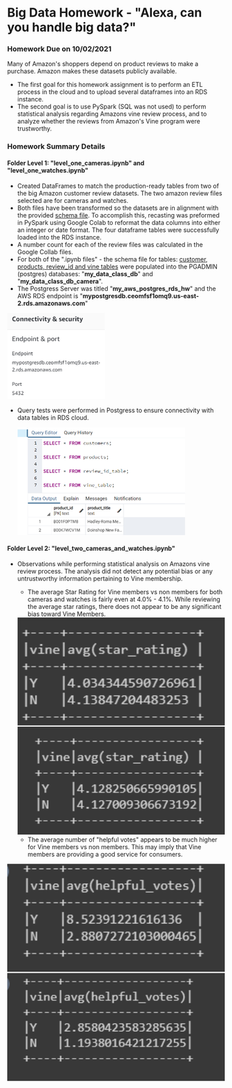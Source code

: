 

# Big Data Homework - "Alexa, can you handle big data?"

### Homework Due on 10/02/2021

Many of Amazon's shoppers depend on product reviews to make a purchase. Amazon makes these datasets publicly available.  

* The first goal for this homework assignment is to perform an ETL process in the cloud and to upload several dataframes into an RDS instance.
* The second goal is to use PySpark (SQL was not used) to perform statistical analysis regarding Amazons vine review process, and to analyze whether the reviews from Amazon's Vine program were trustworthy.  

### Homework Summary Details

#### Folder Level 1: "level_one_cameras.ipynb" and  "level_one_watches.ipynb"

- Created DataFrames to match the production-ready tables from two of the big Amazon customer review datasets.  The two amazon review files selected are for cameras and watches.   
- Both files have been transformed so the datasets are in alignment with the provided [schema file](../Resources/schema.sql).  To accomplish this, recasting was preformed in PySpark using Google Colab to reformat the data columns into either an integer or date format.  The four dataframe tables were successfully loaded into the RDS instance.  
- A number count for each of the review files was calculated in the Google Collab files. 
- For both of the ".ipynb files" - the schema file for tables: <u>customer, products, review_id and vine tables</u> were populated into the PGADMIN (postgres) databases:  "**my_data_class_db**" and "**my_data_class_db_camera**".   
- The Postgress Server was titled "**my_aws_postgres_rds_hw**" and the AWS RDS endpoint is "**mypostgresdb.ceomfsf1omq9.us-east-2.rds.amazonaws.com**"

<img src="images/rds_endpoint.PNG" height="250" style="zoom: 80%;" >

* Query tests were performed in Postgress to ensure connectivity with data tables in RDS cloud.  

  <img src="images/postgress_test_queries.PNG" height="250">

#### Folder Level 2:  "level_two_cameras_and_watches.ipynb"

* Observations while performing statistical analysis on Amazons vine review process.   The analysis did not detect any potential bias or any untrustworthy information pertaining to Vine membership.    
  * The average Star Rating for Vine members vs non members for both cameras and watches is fairly even at 4.0% - 4.1%.   While reviewing the average star ratings,  there does not appear to be any significant bias toward Vine Members. 

  <img src="images/vine_watches.PNG" height="250">

  <img src="images/vine_cameras.PNG" height="250">

  

  * The average number of "helpful votes" appears to be much higher for Vine members vs non members.  This may imply that Vine members are providing a good service for consumers.     

<img src="images/helpful_cameras.PNG" height="250">

<img src="images/helpful_watches.PNG" height="250">
